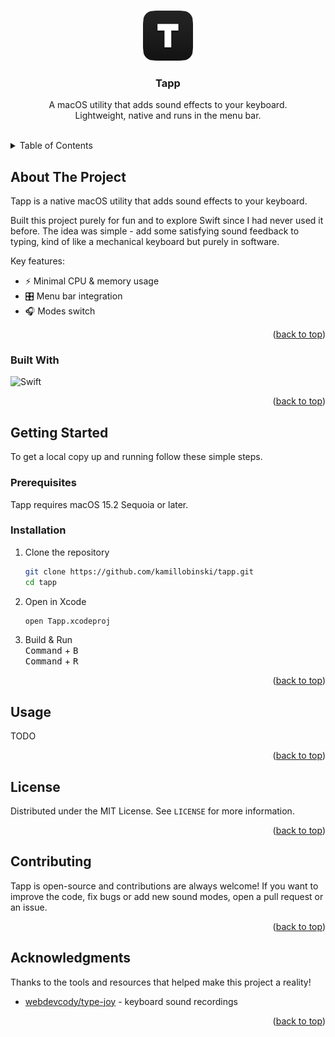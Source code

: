 <a name="readme-top"></a>



<!-- PROJECT LOGO -->
<br />
<div align="center">
  <img src="Tapp/Assets.xcassets/AppIcon.appiconset/icon_128x128.png?token=GHSAT0AAAAAAC72ZVP56ZWMWUP7PHKLBV6OZ6LIMOQ" alt="Logo" width="80" height="80">
  <h3 align="center">Tapp</h3>
  <p align="center">
    A macOS utility that adds sound effects to your keyboard.
    <br />Lightweight, native and runs in the menu bar.
    <br /><br />
  </p>
</div>



<!-- TABLE OF CONTENTS -->
<details>
  <summary>Table of Contents</summary>
  <ol>
    <li>
      <a href="#about-the-project">About The Project</a>
      <ul>
        <li><a href="#built-with">Built With</a></li>
      </ul>
    </li>
    <li>
      <a href="#getting-started">Getting Started</a>
      <ul>
        <li><a href="#prerequisites">Prerequisites</a></li>
        <li><a href="#installation">Installation</a></li>
      </ul>
    </li>
    <li><a href="#usage">Usage</a></li>
    <li><a href="#contributing">Contributing</a></li>
    <li><a href="#license">License</a></li>
    <li><a href="#acknowledgments">Acknowledgments</a></li>
  </ol>
</details>



<!-- ABOUT THE PROJECT -->
## About The Project

Tapp is a native macOS utility that adds sound effects to your keyboard.

Built this project purely for fun and to explore Swift since I had never used it before.
The idea was simple - add some satisfying sound feedback to typing, kind of like a mechanical keyboard but purely in software.

Key features:
* ⚡ Minimal CPU & memory usage
* 🎛️ Menu bar integration
* 🎧 Modes switch

<p align="right">(<a href="#readme-top">back to top</a>)</p>


<!-- BUILT WITH -->
### Built With

![Swift][Swift-url]

<p align="right">(<a href="#readme-top">back to top</a>)</p>



<!-- GETTING STARTED -->
## Getting Started

To get a local copy up and running follow these simple steps.

### Prerequisites

Tapp requires macOS 15.2 Sequoia or later.

### Installation

1. Clone the repository
   ```sh
   git clone https://github.com/kamillobinski/tapp.git
   cd tapp
   ```
   
2. Open in Xcode
   ```sh
   open Tapp.xcodeproj
   ```
   
4. Build & Run<br/>
   <kbd>Command</kbd> + <kbd>B</kbd><br/>
   <kbd>Command</kbd> + <kbd>R</kbd>
   
<p align="right">(<a href="#readme-top">back to top</a>)</p>



<!-- USAGE EXAMPLES -->
## Usage

TODO

<p align="right">(<a href="#readme-top">back to top</a>)</p>



<!-- LICENSE -->
## License

Distributed under the MIT License. See `LICENSE` for more information.

<p align="right">(<a href="#readme-top">back to top</a>)</p>


<!-- CONTRIBUTING -->
## Contributing

Tapp is open-source and contributions are always welcome! 
If you want to improve the code, fix bugs or add new sound modes, open a pull request or an issue.

<p align="right">(<a href="#readme-top">back to top</a>)</p>



<!-- ACKNOWLEDGMENTS -->
## Acknowledgments

Thanks to the tools and resources that helped make this project a reality!

* [webdevcody/type-joy](https://github.com/webdevcody/type-joy) - keyboard sound recordings

<p align="right">(<a href="#readme-top">back to top</a>)</p>



<!-- MARKDOWN LINKS & IMAGES -->
[Swift-url]: https://img.shields.io/badge/swift-%23FA7343.svg?style=for-the-badge&logo=swift&logoColor=white
